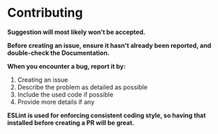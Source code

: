 # Contributing
**Suggestion will most likely won't be accepted.**

**Before creating an issue, ensure it hasn't already been reported, and double-check the Documentation.**

**When you encounter a bug, report it by:**
1. Creating an issue
2. Describe the problem as detailed as possible
3. Include the used code if possible
4. Provide more details if any

**ESLint is used for enforcing consistent coding style, so having that installed before creating a PR will be great.**